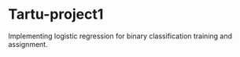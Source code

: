 # Tartu-project1
Implementing logistic regression for binary classification training and assignment.
